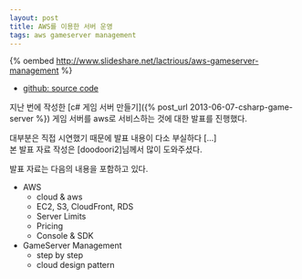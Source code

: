 ```yaml
---
layout: post
title: AWS를 이용한 서버 운영
tags: aws gameserver management
---
```


{% oembed http://www.slideshare.net/lactrious/aws-gameserver-management %}

* [github: source code](https://github.com/lacti/Lz/tree/v0.2)

지난 번에 작성한 [c# 게임 서버 만들기]({% post_url 2013-06-07-csharp-game-server %}) 게임 서버를 aws로 서비스하는 것에 대한 발표를 진행했다.

대부분은 직접 시연했기 때문에 발표 내용이 다소 부실하다 [...]  
본 발표 자료 작성은 [doodoori2]님께서 많이 도와주셨다.

발표 자료는 다음의 내용을 포함하고 있다.

* AWS
	* cloud & aws
	* EC2, S3, CloudFront, RDS
	* Server Limits
	* Pricing
	* Console & SDK
* GameServer Management
	* step by step
	* cloud design pattern
